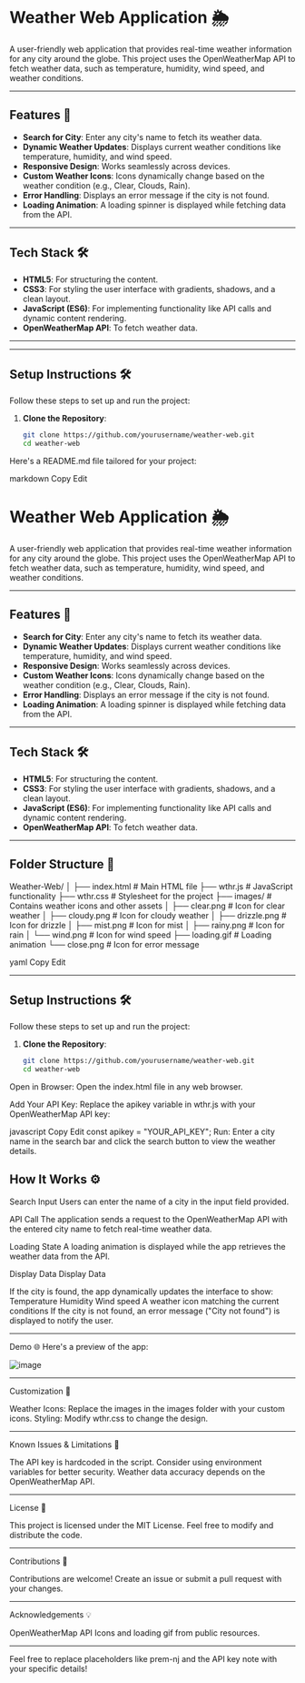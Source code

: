 
# Weather Web Application 🌦️

A user-friendly web application that provides real-time weather information for any city around the globe. This project uses the OpenWeatherMap API to fetch weather data, such as temperature, humidity, wind speed, and weather conditions.

---

## Features 🚀
- **Search for City**: Enter any city's name to fetch its weather data.
- **Dynamic Weather Updates**: Displays current weather conditions like temperature, humidity, and wind speed.
- **Responsive Design**: Works seamlessly across devices.
- **Custom Weather Icons**: Icons dynamically change based on the weather condition (e.g., Clear, Clouds, Rain).
- **Error Handling**: Displays an error message if the city is not found.
- **Loading Animation**: A loading spinner is displayed while fetching data from the API.

---

## Tech Stack 🛠️
- **HTML5**: For structuring the content.
- **CSS3**: For styling the user interface with gradients, shadows, and a clean layout.
- **JavaScript (ES6)**: For implementing functionality like API calls and dynamic content rendering.
- **OpenWeatherMap API**: To fetch weather data.

---



---

## Setup Instructions 🛠️
Follow these steps to set up and run the project:

1. **Clone the Repository**:
   ```bash
   git clone https://github.com/yourusername/weather-web.git
   cd weather-web

Here's a README.md file tailored for your project:

markdown
Copy
Edit
# Weather Web Application 🌦️

A user-friendly web application that provides real-time weather information for any city around the globe. This project uses the OpenWeatherMap API to fetch weather data, such as temperature, humidity, wind speed, and weather conditions.

---

## Features 🚀
- **Search for City**: Enter any city's name to fetch its weather data.
- **Dynamic Weather Updates**: Displays current weather conditions like temperature, humidity, and wind speed.
- **Responsive Design**: Works seamlessly across devices.
- **Custom Weather Icons**: Icons dynamically change based on the weather condition (e.g., Clear, Clouds, Rain).
- **Error Handling**: Displays an error message if the city is not found.
- **Loading Animation**: A loading spinner is displayed while fetching data from the API.

---

## Tech Stack 🛠️
- **HTML5**: For structuring the content.
- **CSS3**: For styling the user interface with gradients, shadows, and a clean layout.
- **JavaScript (ES6)**: For implementing functionality like API calls and dynamic content rendering.
- **OpenWeatherMap API**: To fetch weather data.

---

## Folder Structure 📂
Weather-Web/ │ ├── index.html # Main HTML file ├── wthr.js # JavaScript functionality ├── wthr.css # Stylesheet for the project ├── images/ # Contains weather icons and other assets │ ├── clear.png # Icon for clear weather │ ├── cloudy.png # Icon for cloudy weather │ ├── drizzle.png # Icon for drizzle │ ├── mist.png # Icon for mist │ ├── rainy.png # Icon for rain │ └── wind.png # Icon for wind speed ├── loading.gif # Loading animation └── close.png # Icon for error message

yaml
Copy
Edit

---

## Setup Instructions 🛠️
Follow these steps to set up and run the project:

1. **Clone the Repository**:
   ```bash
   git clone https://github.com/yourusername/weather-web.git
   cd weather-web
Open in Browser: Open the index.html file in any web browser.

Add Your API Key: Replace the apikey variable in wthr.js with your OpenWeatherMap API key:

javascript
Copy
Edit
const apikey = "YOUR_API_KEY";
Run: Enter a city name in the search bar and click the search button to view the weather details.

How It Works ⚙️
---------------------------
Search Input
Users can enter the name of a city in the input field provided.

API Call
The application sends a request to the OpenWeatherMap API with the entered city name to fetch real-time weather data.

Loading State
A loading animation is displayed while the app retrieves the weather data from the API.

Display Data
Display Data

If the city is found, the app dynamically updates the interface to show:
Temperature
Humidity
Wind speed
A weather icon matching the current conditions
If the city is not found, an error message ("City not found") is displayed to notify the user.

---------------------------------------------------
Demo 🌐
Here's a preview of the app:

![image](https://github.com/user-attachments/assets/08456036-6d47-43e0-8ba0-41fcc59628a6)


---------------------------------------------------------------------------------------------
Customization 🎨

Weather Icons: Replace the images in the images folder with your custom icons.
Styling: Modify wthr.css to change the design.

------------------------------------------------------------------------------------
Known Issues & Limitations 🐞

The API key is hardcoded in the script. Consider using environment variables for better security.
Weather data accuracy depends on the OpenWeatherMap API.

-------------------------------------------------------------------------------------------

License 📜

This project is licensed under the MIT License. Feel free to modify and distribute the code.

----------------------------------------------------------------------------------------

Contributions 🤝

Contributions are welcome! Create an issue or submit a pull request with your changes.

------------------------------------------------------------------------------------------

Acknowledgements 💡

OpenWeatherMap API
Icons and loading gif from public resources.

------------------------------------------------------------------------------------------

Feel free to replace placeholders like prem-nj and the API key note with your specific details!
